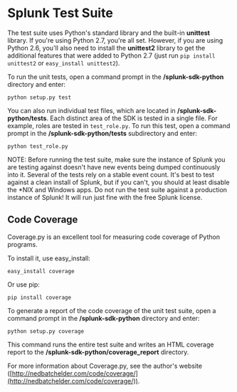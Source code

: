 # Splunk Test Suite

The test suite uses Python's standard library and the built-in **unittest** 
library. If you're using Python 2.7, you're all set. However, if you are using 
Python 2.6, you'll also need to install the **unittest2** library to get the 
additional features that were added to Python 2.7 (just run `pip install 
unittest2` or `easy_install unittest2`).

To run the unit tests, open a command prompt in the **/splunk-sdk-python** 
directory and enter:

    python setup.py test

You can also run individual test files, which are located in 
**/splunk-sdk-python/tests**. Each distinct area of the SDK is tested in a 
single file. For example, roles are tested
in `test_role.py`. To run this test, open a command prompt in
the **/splunk-sdk-python/tests** subdirectory and enter:

    python test_role.py

NOTE: Before running the test suite, make sure the instance of Splunk you
are testing against doesn't have new events being dumped continuously
into it. Several of the tests rely on a stable event count. It's best
to test against a clean install of Splunk, but if you can't, you
should at least disable the *NIX and Windows apps. Do not run the test
suite against a production instance of Splunk! It will run just fine
with the free Splunk license.


## Code Coverage

Coverage.py is an excellent tool for measuring code coverage of Python programs.

To install it, use easy_install:

    easy_install coverage

Or use pip:

    pip install coverage

To generate a report of the code coverage of the unit test suite, open a command
prompt in the **/splunk-sdk-python** directory and enter:

    python setup.py coverage

This command runs the entire test suite and writes an HTML coverage report to 
the **/splunk-sdk-python/coverage_report** directory.

For more information about Coverage.py, see the author's website 
([http://nedbatchelder.com/code/coverage/](http://nedbatchelder.com/code/coverage/)).